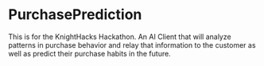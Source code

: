 # PurchasePrediction
This is for the KnightHacks Hackathon. An AI Client that will analyze patterns in purchase behavior and relay that information to the customer as well as predict their purchase habits in the future.
